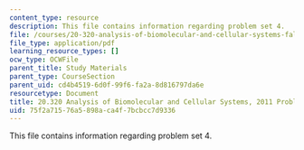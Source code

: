 ```yaml
---
content_type: resource
description: This file contains information regarding problem set 4.
file: /courses/20-320-analysis-of-biomolecular-and-cellular-systems-fall-2012/75f2a71576a5898aca4f7bcbcc7d9336_MIT20_320F12_2011_PS4.pdf
file_type: application/pdf
learning_resource_types: []
ocw_type: OCWFile
parent_title: Study Materials
parent_type: CourseSection
parent_uid: cd4b4519-6d0f-99f6-fa2a-8d816797da6e
resourcetype: Document
title: 20.320 Analysis of Biomolecular and Cellular Systems, 2011 Problem Set 4
uid: 75f2a715-76a5-898a-ca4f-7bcbcc7d9336
---
```

This file contains information regarding problem set 4.
